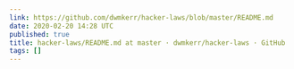 ```yaml
---
link: https://github.com/dwmkerr/hacker-laws/blob/master/README.md
date: 2020-02-20 14:28 UTC
published: true
title: hacker-laws/README.md at master · dwmkerr/hacker-laws · GitHub
tags: []
---
```



